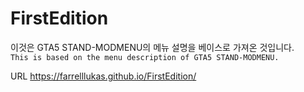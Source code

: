 # FirstEdition

이것은 GTA5 STAND-MODMENU의 메뉴 설명을 베이스로 가져온 것입니다.<br>
``This is based on the menu description of GTA5 STAND-MODMENU.``

URL
https://farrelllukas.github.io/FirstEdition/
